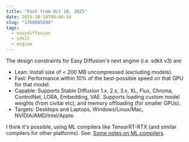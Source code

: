 ```yaml
---
title: "Post from Oct 10, 2025"
date: 2025-10-10T08:44:54
slug: "1760085894"
tags:
  - easydiffusion
  - sdkit
  - engine
---
```


The design constraints for Easy Diffusion's next engine (i.e. sdkit v3) are:
* Lean: Install size of < 200 MB uncompressed (excluding models).
* Fast: Performance within 10% of the best-possible speed on that GPU for that model.
* Capable: Supports Stable Diffusion 1.x, 2.x, 3.x, XL, Flux, Chroma, ControlNet, LORA, Embedding, VAE. Supports loading custom model weights (from civitai etc), and memory offloading (for smaller GPUs).
* Targets: Desktops and Laptops, Windows/Linux/Mac, NVIDIA/AMD/Intel/Apple.

I think it's possible, using ML compilers like TensorRT-RTX (and similar compilers for other platforms). See: [Some notes on ML compilers](https://cmdr2.github.io/notes/2025/10/1760088945/).